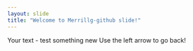 ```yaml
---
layout: slide
title: "Welcome to Merrillg-github slide!"
---
```

Your text - test something new
Use the left arrow to go back!
